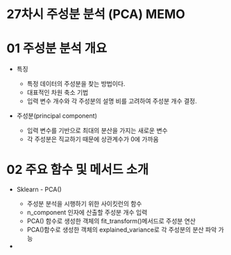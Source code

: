 # 27차시 주성분 분석 (PCA) MEMO
 
# 01 주성분 분석 개요 
- 특징
    - 특정 데이터의 주성분을 찾는 방법이다.
    - 대표적인 차원 축소 기법
    - 입력 변수 개수와 각 주성분의 설명 비를 고려하여 주성분 개수 결정. 

- 주성분(principal component)
    - 입력 변수를 기반으로 최대의 분산을 가지는 새로운 변수
    - 각 주성분은 직교하기 때문에 상관계수가 0에 가까움

# 02 주요 함수 및 메서드 소개
- Sklearn - PCA()
    - 주성분 분석을 시행하기 위한 사이킷런의 함수
    - n_component 인자에 산출할 주성분 개수 입력
    - PCA() 함수로 생성한 객체의 fit_transform()메서드로 주성분 연산
    - PCA()함수로 생성한 객체의 explained_variance로 각 주성분의 분산 파악 가능

- 

